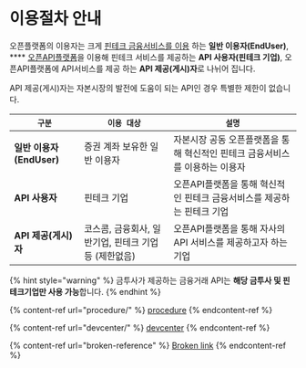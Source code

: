 # 이용절차 안내

오픈플랫폼의 이용자는 크게  [핀테크 금융서비스를 이용](https://koscom.gitbook.io/open-api/how-to-use/fintechservice) 하는 **일반 이용자(EndUser)**, ****  [오픈API플랫폼](https://developers.koscom.co.kr/)을 이용해 핀테크 서비스를 제공하는 **API 사용자(핀테크 기업)**,   오픈API플랫폼에 API서비스를 제공 하는 **API 제공(게시)자**로 나뉘어 집니다.

API 제공(게시)자는 자본시장의 발전에 도움이 되는 API인 경우 특별한 제한이 없습니다.

| **`구분`**            | **`이용 대상`**                     | **`설명`**                                   |
| ------------------- | ------------------------------- | ------------------------------------------ |
| **일반 이용자(EndUser)** | 증권 계좌 보유한 일반 이용자                | 자본시장 공동 오픈플랫폼을 통해 혁신적인 핀테크 금융서비스를 이용하는 이용자 |
| **API 사용자**         | 핀테크 기업                          | 오픈API플랫폼을 통해 혁신적인 핀테크 금융서비스를 제공하는 핀테크 기업   |
| **API 제공(게시)자**     | 코스콤, 금융회사, 일반기업, 핀테크 기업등 (제한없음) | 오픈API플랫폼을 통해 자사의 API 서비스를 제공하고자 하는 기업      |

{% hint style="warning" %}
금투사가 제공하는 금융거래 API는 **해당 금투사 및 핀테크기업만 사용 가능**합니다.
{% endhint %}

{% content-ref url="procedure/" %}
[procedure](procedure/)
{% endcontent-ref %}

{% content-ref url="devcenter/" %}
[devcenter](devcenter/)
{% endcontent-ref %}

{% content-ref url="broken-reference" %}
[Broken link](broken-reference)
{% endcontent-ref %}

